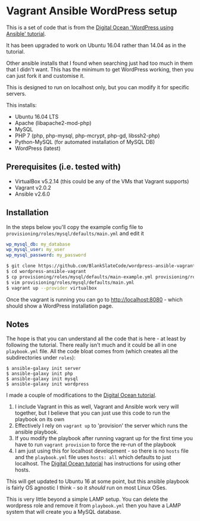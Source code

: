 # Vagrant Ansible WordPress setup

This is a set of code that is from the [Digital Ocean 'WordPress using Ansible' tutorial][1].

It has been upgraded to work on Ubuntu 16.04 rather than 14.04 as in the tutorial.

Other ansible installs that I found when searching just had too much in them that I didn't want. This has the minimum to get WordPress working, then you can just fork it and customise it.

This is designed to run on localhost only, but you can modify it for specific servers.

This installs:

* Ubuntu 16.04 LTS
* Apache (libapache2-mod-php)
* MySQL
* PHP 7 (php, php-mysql, php-mcrypt, php-gd, libssh2-php)
* Python-MySQL (for automated installation of MySQL DB)
* WordPress (latest)

## Prerequisites (i.e. tested with)

* VirtualBox v5.2.14 (this could be any of the VMs that Vagrant supports)
* Vagrant v2.0.2
* Ansible v2.6.0

## Installation

In the steps below you'll copy the example config file to `provisioning/roles/mysql/defaults/main.yml` and edit it

```yml
wp_mysql_db: my_database
wp_mysql_user: my_user
wp_mysql_password: my_password
```

```bash
$ git clone https://github.com/BlankSlateCode/wordpress-ansible-vagrant.git
$ cd wordpress-ansible-vagrant
$ cp provisioning/roles/mysql/defaults/main-example.yml provisioning/roles/mysql/defaults/main.yml
$ vim provisioning/roles/mysql/defaults/main.yml
$ vagrant up --provider virtualbox
```

Once the vagrant is running you can go to <http://localhost:8080> - which should show a WordPress installation page.

## Notes

The hope is that you can understand all the code that is here - at least by following the tutorial. There really isn't much and it could be all in one `playbook.yml` file. All the code bloat comes from (which creates all the subdirectories under `roles`):

```
$ ansible-galaxy init server 
$ ansible-galaxy init php 
$ ansible-galaxy init mysql
$ ansible-galaxy init wordpress
```

I made a couple of modifications to the [Digital Ocean tutorial][1].

1. I include Vagrant in this as well, Vagrant and Ansible work very will together, but I believe that you can just use this code to run the playbook on its own
2. Effectively I rely on `vagrant up` to 'provision' the server which runs the ansible playbook.
3. If you modify the playbook after running vagrant up for the first time you have to run `vagrant provision` to force the re-run of the playbook
4. I am just using this for localhost development - so there is no `hosts` file and the `playbook.yml` file uses `hosts: all` which defaults to just localhost. The [Digital Ocean tutorial][1] has instructions for using other hosts.

This will get updated to Ubuntu 16 at some point, but this ansible playbook is fairly OS agnostic I think - so it *should* run on most Linux OSes.  

This is very little beyond a simple LAMP setup. You can delete the wordpress role and remove it from `playbook.yml` then you have a LAMP system that will create you a MySQL database.

  [1]: https://www.digitalocean.com/community/tutorials/how-to-automate-installing-wordpress-on-ubuntu-14-04-using-ansible

